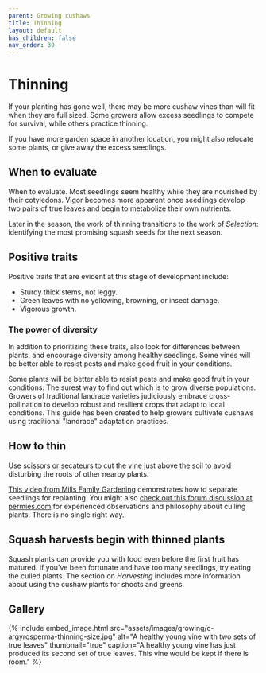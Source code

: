 ```yaml
---
parent: Growing cushaws
title: Thinning
layout: default
has_children: false
nav_order: 30
---
```


# Thinning

If your planting has gone well, there may be more cushaw vines than will fit when they are full sized. Some growers allow excess seedlings to compete for survival, while others practice thinning.

If you have more garden space in another location, you might also relocate some plants, or give away the excess seedlings.

## When to evaluate

When to evaluate. Most seedlings seem healthy while they are nourished by their cotyledons. Vigor becomes more apparent once seedlings develop two pairs of true leaves and begin to metabolize their own nutrients.

Later in the season, the work of thinning transitions to the work of _Selection_: identifying the most promising squash seeds for the next season.

## Positive traits

Positive traits that are evident at this stage of development include:

- Sturdy thick stems, not leggy.
- Green leaves with no yellowing, browning, or insect damage.
- Vigorous growth.

### The power of diversity

In addition to prioritizing these traits, also look for differences between plants, and encourage diversity among healthy seedlings. Some vines will be better able to resist pests and make good fruit in your conditions. 

Some plants will be better able to resist pests and make good fruit in your conditions. The surest way to find out which is to grow diverse populations. Growers of traditional landrace varieties judiciously embrace cross-pollination to develop robust and resilient crops that adapt to local conditions. This guide has been created to help growers cultivate cushaws using traditional "landrace" adaptation practices.

## How to thin

Use scissors or secateurs to cut the vine just above the soil to avoid disturbing the roots of other nearby plants.

[This video from Mills Family Gardening](https://www.youtube.com/watch?v=Hgc4abin7wE) demonstrates how to separate seedlings for replanting. You might also [check out this forum discussion at permies.com](https://permies.com/t/64209/Seedling-Thinning-Philosophy-Weak-Strong) for experienced observations and philosophy about culling plants. There is no single right way.

## Squash harvests begin with thinned plants 

Squash plants can provide you with food even before the first fruit has matured. If you’ve been fortunate and have too many seedlings, try eating the culled plants. The section on _Harvesting_ includes more information about using the cushaw plants for shoots and greens.

## Gallery

{% include embed_image.html
    src="assets/images/growing/c-argyrosperma-thinning-size.jpg"
    alt="A healthy young vine with two sets of true leaves"
    thumbnail="true"
    caption="A healthy young vine has just produced its second set of true leaves. This vine would be kept if there is room."
%}